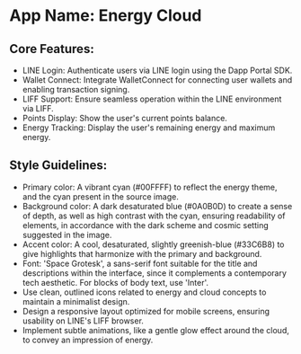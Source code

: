 # **App Name**: Energy Cloud

## Core Features:

- LINE Login: Authenticate users via LINE login using the Dapp Portal SDK.
- Wallet Connect: Integrate WalletConnect for connecting user wallets and enabling transaction signing.
- LIFF Support: Ensure seamless operation within the LINE environment via LIFF.
- Points Display: Show the user's current points balance.
- Energy Tracking: Display the user's remaining energy and maximum energy.

## Style Guidelines:

- Primary color: A vibrant cyan (#00FFFF) to reflect the energy theme, and the cyan present in the source image.
- Background color: A dark desaturated blue (#0A0B0D) to create a sense of depth, as well as high contrast with the cyan, ensuring readability of elements, in accordance with the dark scheme and cosmic setting suggested in the image.
- Accent color: A cool, desaturated, slightly greenish-blue (#33C6B8) to give highlights that harmonize with the primary and background.
- Font: 'Space Grotesk', a sans-serif font suitable for the title and descriptions within the interface, since it complements a contemporary tech aesthetic. For blocks of body text, use 'Inter'.
- Use clean, outlined icons related to energy and cloud concepts to maintain a minimalist design.
- Design a responsive layout optimized for mobile screens, ensuring usability on LINE's LIFF browser.
- Implement subtle animations, like a gentle glow effect around the cloud, to convey an impression of energy.
